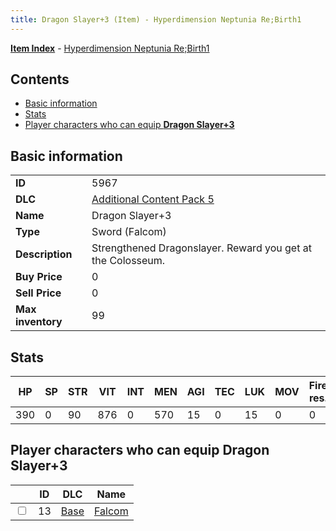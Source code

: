 ```yaml
---
title: Dragon Slayer+3 (Item) - Hyperdimension Neptunia Re;Birth1
---
```


[**Item Index**](/neptunia/rb1/item/index.html) - [Hyperdimension Neptunia Re;Birth1](/neptunia/rb1)

## Contents

- [Basic information](#basic-information)
- [Stats](#stats)
- [Player characters who can equip **Dragon Slayer+3**](#player-characters-who-can-equip-dragon-slayer-3)
## Basic information

|   |   |
| -- | -- |
| **ID** | 5967 |
| **DLC** | [Additional Content Pack 5](/neptunia/rb1/dlc/14-pack5.html) |
| **Name** | Dragon Slayer+3 |
| **Type** | Sword (Falcom) |
| **Description** | Strengthened Dragonslayer. Reward you get at the Colosseum. |
| **Buy Price** | 0 |
| **Sell Price** | 0 |
| **Max inventory** | 99 |


## Stats

| HP | SP | STR | VIT | INT | MEN | AGI | TEC | LUK | MOV | Fire res. | Ice res. | Wind res. | Lightning res. |
| -- | -- | --- | --- | --- | --- | --- | --- | --- | --- | --------- | -------- | --------- | -------------- |
| 390 | 0 | 90 | 876 | 0 | 570 | 15 | 0 | 15 | 0 | 0 | 0 | 0 | 0 |


## Player characters who can equip **Dragon Slayer+3**

|    | ID | DLC | Name |
| -- | -- | --- | ---- |
| <input type="checkbox" id="rb1-player-1-13" class="trackbox" /> | 13 | [Base](/neptunia/rb1/dlc/1-base.html) | [Falcom](/neptunia/rb1/player/1-13-falcom.html) |
